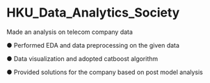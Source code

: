 # HKU_Data_Analytics_Society


Made an analysis on telecom company data


● Performed EDA and data preprocessing on the given data


● Data visualization and adopted catboost algorithm


● Provided solutions for the company based on post model analysis
